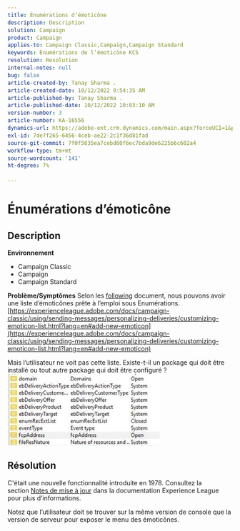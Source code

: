 ```yaml
---
title: Énumérations d’émoticône
description: Description
solution: Campaign
product: Campaign
applies-to: Campaign Classic,Campaign,Campaign Standard
keywords: Énumérations de l’émoticône KCS
resolution: Resolution
internal-notes: null
bug: false
article-created-by: Tanay Sharma .
article-created-date: 10/12/2022 9:54:35 AM
article-published-by: Tanay Sharma .
article-published-date: 10/12/2022 10:03:10 AM
version-number: 3
article-number: KA-16556
dynamics-url: https://adobe-ent.crm.dynamics.com/main.aspx?forceUCI=1&pagetype=entityrecord&etn=knowledgearticle&id=8a5b6bdc-134a-ed11-bba2-0022480868ff
exl-id: 7de7f265-6456-4ceb-ae22-2c1f36d81fad
source-git-commit: 7f0f5035ea7cebd60f6ec7bda9de6225b6c602a4
workflow-type: tm+mt
source-wordcount: '141'
ht-degree: 7%

---
```


# Énumérations d’émoticône

## Description

<b>Environnement</b>
- Campaign Classic
- Campaign
- Campaign Standard



<b>Problème/Symptômes</b>
Selon les [following](https://experienceleague.adobe.com/docs/campaign-classic/using/sending-messages/personalizing-deliveries/customizing-emoticon-list.html?lang=en#add-new-emoticon) document, nous pouvons avoir une liste d’émoticônes prête à l’emploi sous Enumérations.
[https://experienceleague.adobe.com/docs/campaign-classic/using/sending-messages/personalizing-deliveries/customizing-emoticon-list.html?lang=en#add-new-emoticon](https://experienceleague.adobe.com/docs/campaign-classic/using/sending-messages/personalizing-deliveries/customizing-emoticon-list.html?lang=en#add-new-emoticon)

Mais l’utilisateur ne voit pas cette liste. Existe-t-il un package qui doit être installé ou tout autre package qui doit être configuré ?
![](assets/___7707b2fe-144a-ed11-bba2-0022480868ff___.jpeg)


## Résolution


C&#39;était une nouvelle fonctionnalité introduite en 1978. Consultez la section [Notes de mise à jour](https://experienceleague.adobe.com/docs/campaign-classic/using/release-notes/previous-releases/release--20-2.html?lang=en#release-20-2-1-build-9178) dans la documentation Experience League pour plus d’informations.

Notez que l’utilisateur doit se trouver sur la même version de console que la version de serveur pour exposer le menu des émoticônes.
